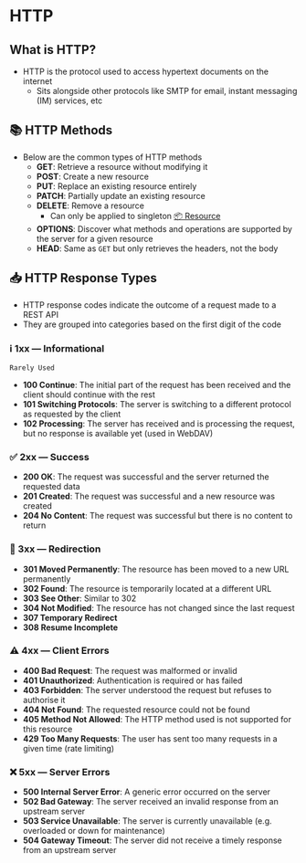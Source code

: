 # HTTP
## What is HTTP?
- HTTP is the protocol used to access hypertext documents on the internet
    - Sits alongside other protocols like SMTP for email, instant messaging (IM) services, etc
## 📚 HTTP Methods
- Below are the common types of HTTP methods
	- **GET**: Retrieve a resource without modifying it
	- **POST**: Create a new resource
	- **PUT**: Replace an existing resource entirely
	- **PATCH**: Partially update an existing resource
	- **DELETE**: Remove a resource
		- Can only be applied to singleton [📦 Resource](Requests.md#📦%20Resource)
	- **OPTIONS**: Discover what methods and operations are supported by the server for a given resource
	- **HEAD**: Same as `GET` but only retrieves the headers, not the body
## 📥 HTTP Response Types
- HTTP response codes indicate the outcome of a request made to a REST API
- They are grouped into categories based on the first digit of the code
### ℹ️ 1xx — Informational
	Rarely Used
- **100 Continue**: The initial part of the request has been received and the client should continue with the rest
- **101 Switching Protocols**: The server is switching to a different protocol as requested by the client
- **102 Processing**: The server has received and is processing the request, but no response is available yet (used in WebDAV)
### ✅ 2xx — Success
- **200 OK**: The request was successful and the server returned the requested data
- **201 Created**: The request was successful and a new resource was created
- **204 No Content**: The request was successful but there is no content to return
### 🔁 3xx — Redirection
- **301 Moved Permanently**: The resource has been moved to a new URL permanently
- **302 Found**: The resource is temporarily located at a different URL
- **303 See Other**: Similar to 302
- **304 Not Modified**: The resource has not changed since the last request
- **307 Temporary Redirect**
- **308 Resume Incomplete**
### ⚠️ 4xx — Client Errors
- **400 Bad Request**: The request was malformed or invalid
- **401 Unauthorized**: Authentication is required or has failed
- **403 Forbidden**: The server understood the request but refuses to authorise it
- **404 Not Found**: The requested resource could not be found
- **405 Method Not Allowed**: The HTTP method used is not supported for this resource
- **429 Too Many Requests**: The user has sent too many requests in a given time (rate limiting)
### ❌ 5xx — Server Errors
- **500 Internal Server Error**: A generic error occurred on the server
- **502 Bad Gateway**: The server received an invalid response from an upstream server
- **503 Service Unavailable**: The server is currently unavailable (e.g. overloaded or down for maintenance)
- **504 Gateway Timeout**: The server did not receive a timely response from an upstream server
